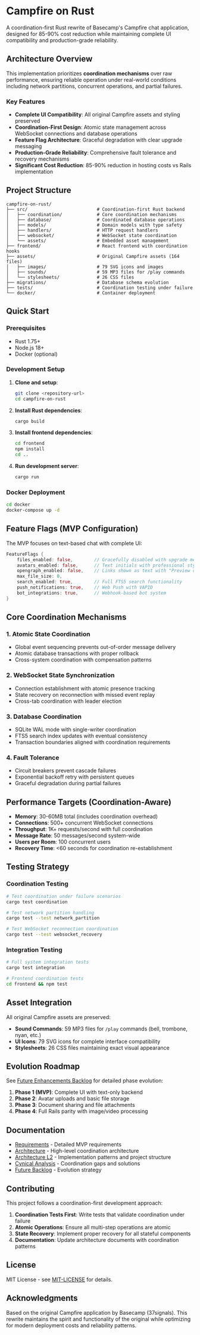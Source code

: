 # Campfire on Rust

A coordination-first Rust rewrite of Basecamp's Campfire chat application, designed for 85-90% cost reduction while maintaining complete UI compatibility and production-grade reliability.

## Architecture Overview

This implementation prioritizes **coordination mechanisms** over raw performance, ensuring reliable operation under real-world conditions including network partitions, concurrent operations, and partial failures.

### Key Features

- **Complete UI Compatibility**: All original Campfire assets and styling preserved
- **Coordination-First Design**: Atomic state management across WebSocket connections and database operations
- **Feature Flag Architecture**: Graceful degradation with clear upgrade messaging
- **Production-Grade Reliability**: Comprehensive fault tolerance and recovery mechanisms
- **Significant Cost Reduction**: 85-90% reduction in hosting costs vs Rails implementation

## Project Structure

```
campfire-on-rust/
├── src/                          # Coordination-first Rust backend
│   ├── coordination/             # Core coordination mechanisms
│   ├── database/                 # Coordinated database operations
│   ├── models/                   # Domain models with type safety
│   ├── handlers/                 # HTTP request handlers
│   ├── websocket/                # WebSocket state coordination
│   └── assets/                   # Embedded asset management
├── frontend/                     # React frontend with coordination hooks
├── assets/                       # Original Campfire assets (164 files)
│   ├── images/                   # 79 SVG icons and images
│   ├── sounds/                   # 59 MP3 files for /play commands
│   └── stylesheets/              # 26 CSS files
├── migrations/                   # Database schema evolution
├── tests/                        # Coordination testing under failure
└── docker/                       # Container deployment
```

## Quick Start

### Prerequisites

- Rust 1.75+
- Node.js 18+
- Docker (optional)

### Development Setup

1. **Clone and setup**:
   ```bash
   git clone <repository-url>
   cd campfire-on-rust
   ```

2. **Install Rust dependencies**:
   ```bash
   cargo build
   ```

3. **Install frontend dependencies**:
   ```bash
   cd frontend
   npm install
   cd ..
   ```

4. **Run development server**:
   ```bash
   cargo run
   ```

### Docker Deployment

```bash
cd docker
docker-compose up -d
```

## Feature Flags (MVP Configuration)

The MVP focuses on text-based chat with complete UI:

```rust
FeatureFlags {
    files_enabled: false,        // Gracefully disabled with upgrade messaging
    avatars_enabled: false,      // Text initials with professional styling
    opengraph_enabled: false,    // Links shown as text with "Preview coming soon"
    max_file_size: 0,
    search_enabled: true,        // Full FTS5 search functionality
    push_notifications: true,    // Web Push with VAPID
    bot_integrations: true,      // Webhook-based bot system
}
```

## Core Coordination Mechanisms

### 1. Atomic State Coordination
- Global event sequencing prevents out-of-order message delivery
- Atomic database transactions with proper rollback
- Cross-system coordination with compensation patterns

### 2. WebSocket State Synchronization
- Connection establishment with atomic presence tracking
- State recovery on reconnection with missed event replay
- Cross-tab coordination with leader election

### 3. Database Coordination
- SQLite WAL mode with single-writer coordination
- FTS5 search index updates with eventual consistency
- Transaction boundaries aligned with coordination requirements

### 4. Fault Tolerance
- Circuit breakers prevent cascade failures
- Exponential backoff retry with persistent queues
- Graceful degradation during partial failures

## Performance Targets (Coordination-Aware)

- **Memory**: 30-60MB total (includes coordination overhead)
- **Connections**: 500+ concurrent WebSocket connections
- **Throughput**: 1K+ requests/second with full coordination
- **Message Rate**: 50 messages/second system-wide
- **Users per Room**: 100 concurrent users
- **Recovery Time**: <60 seconds for coordination re-establishment

## Testing Strategy

### Coordination Testing
```bash
# Test coordination under failure scenarios
cargo test coordination

# Test network partition handling
cargo test --test network_partition

# Test WebSocket reconnection coordination
cargo test --test websocket_recovery
```

### Integration Testing
```bash
# Full system integration tests
cargo test integration

# Frontend coordination tests
cd frontend && npm test
```

## Asset Integration

All original Campfire assets are preserved:

- **Sound Commands**: 59 MP3 files for `/play` commands (bell, trombone, nyan, etc.)
- **UI Icons**: 79 SVG icons for complete interface compatibility
- **Stylesheets**: 26 CSS files maintaining exact visual appearance

## Evolution Roadmap

See [Future Enhancements Backlog](.kiro/specs/campfire-rust-rewrite/future-enhancements-backlog.md) for detailed phase evolution:

1. **Phase 1 (MVP)**: Complete UI with text-only backend
2. **Phase 2**: Avatar uploads and basic file storage
3. **Phase 3**: Document sharing and file attachments
4. **Phase 4**: Full Rails parity with image/video processing

## Documentation

- [Requirements](.kiro/specs/campfire-rust-rewrite/requirements.md) - Detailed MVP requirements
- [Architecture](.kiro/specs/campfire-rust-rewrite/architecture.md) - High-level coordination architecture
- [Architecture L2](.kiro/specs/campfire-rust-rewrite/architecture-L2.md) - Implementation patterns and project structure
- [Cynical Analysis](.kiro/specs/campfire-rust-rewrite/cynical-implementation-analysis.md) - Coordination gaps and solutions
- [Future Backlog](.kiro/specs/campfire-rust-rewrite/future-enhancements-backlog.md) - Evolution strategy

## Contributing

This project follows a coordination-first development approach:

1. **Coordination Tests First**: Write tests that validate coordination under failure
2. **Atomic Operations**: Ensure all multi-step operations are atomic
3. **State Recovery**: Implement proper recovery for all stateful components
4. **Documentation**: Update architecture documents with coordination patterns

## License

MIT License - see [MIT-LICENSE](MIT-LICENSE) for details.

## Acknowledgments

Based on the original Campfire application by Basecamp (37signals). This rewrite maintains the spirit and functionality of the original while optimizing for modern deployment costs and reliability patterns.